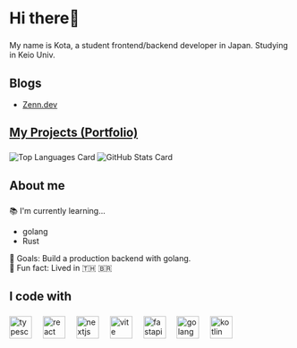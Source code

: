 # Hi there👋

###

My name is Kota, a student frontend/backend developer in Japan. Studying in Keio Univ.

###

## Blogs
* [Zenn.dev](https://zenn.dev/kota113)

###

## [My Projects (Portfolio)](https://portfolio.kota113.com)

###

![Top Languages Card](https://github-readme-stats.vercel.app/api/top-langs/?username=kota113)
![GitHub Stats Card](https://github-readme-stats.vercel.app/api?username=kota113)


## About me

###

📚 I'm currently learning...
  * golang
  * Rust

🎯 Goals: Build a production backend with golang.  
🎲 Fun fact: Lived in 🇹🇭 🇧🇷

###

## I code with

###

<div align="left">
  <img src="https://cdn.jsdelivr.net/gh/devicons/devicon/icons/typescript/typescript-original.svg" height="40" alt="typescript logo"  />
  <img width="12" />
  <img src="https://cdn.jsdelivr.net/gh/devicons/devicon/icons/react/react-original.svg" height="40" alt="react logo"  />
  <img width="12" />
  <img src="https://cdn.jsdelivr.net/gh/devicons/devicon/icons/nextjs/nextjs-original.svg" height="40" alt="nextjs logo"  />
  <img width="12" />
  <img src="https://skillicons.dev/icons?i=vite" height="40" alt="vite logo"  />
  <img width="12" />
  <img src="https://cdn.jsdelivr.net/gh/devicons/devicon/icons/fastapi/fastapi-original.svg" height="40" alt="fastapi logo"  />
  <img width="12" />
  <img src="https://cdn.jsdelivr.net/gh/devicons/devicon@latest/icons/go/go-original.svg" height="40" alt="golang logo" />
  <img width="12" />
  <img src="https://cdn.jsdelivr.net/gh/devicons/devicon/icons/kotlin/kotlin-original.svg" height="40" alt="kotlin logo"  />
</div>
